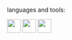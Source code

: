 <p>languages and tools:</p>
<p position='center'>
  <img src="https://cdn2.iconfinder.com/data/icons/well-known-1/1024/Python-128.png" width="32px" height="32px"/>
  <img src="https://cdn.iconscout.com/icon/free/png-256/js-45-458325.png" width="32px" height="32px"/>
  <img src="https://cdn.iconscout.com/icon/free/png-256/react-1543566-1306069.png" width="32px" height="32px"/>
<p/>
